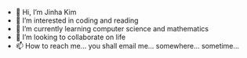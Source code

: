 - 👋 Hi, I’m Jinha Kim
- 👀 I’m interested in coding and reading
- 🌱 I’m currently learning computer science and mathematics 
- 💞️ I’m looking to collaborate on life
- 📫 How to reach me... you shall email me... somewhere... sometime... 

<!---
jinhaworld/jinhaworld is a ✨ special ✨ repository because its `README.md` (this file) appears on your GitHub profile.
You can click the Preview link to take a look at your changes.
--->
